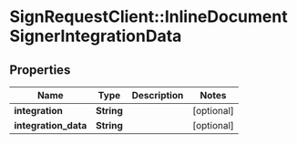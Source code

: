 # SignRequestClient::InlineDocumentSignerIntegrationData

## Properties
Name | Type | Description | Notes
------------ | ------------- | ------------- | -------------
**integration** | **String** |  | [optional] 
**integration_data** | **String** |  | [optional] 


